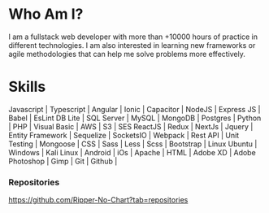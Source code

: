 # Who Am I?

I am a fullstack web developer with more than +10000 hours of practice in different technologies. I am also interested in learning new frameworks or agile methodologies that can help me solve problems more effectively.

# Skills

Javascript | Typescript | Angular | Ionic | Capacitor | NodeJS | Express JS | Babel | EsLint
DB Lite | SQL Server | MySQL | MongoDB | Postgres | 
Python | PHP | Visual Basic | AWS | S3 | SES
ReactJS | Redux | NextJs | Jquery | Entity Framework | Sequelize | SocketsIO | Webpack | Rest API | Unit Testing | Mongoose |
CSS | Sass | Less | Scss | Bootstrap | 
Linux Ubuntu | Windows | Kali Linux | Android | iOs | Apache |
HTML | Adobe XD | Adobe Photoshop | Gimp | 
Git | Github |

### Repositories
https://github.com/Ripper-No-Chart?tab=repositories
